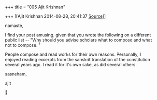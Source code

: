 +++
title = "005 Ajit Krishnan"

+++
[[Ajit Krishnan	2014-08-28, 20:41:37 [Source](https://groups.google.com/g/samskrita/c/wWOerFHPI-s)]]



namaste,

  

I find your post amusing, given that you wrote the following on a different public list -- "Why should you advise scholars what to compose and what not to compose. "

  

People compose and read works for their own reasons. Personally, I enjoyed reading excerpts from the sanskrit translation of the constitution several years ago. I read it for it's own sake, as did several others.

  

sasneham,  

  

  ajit



